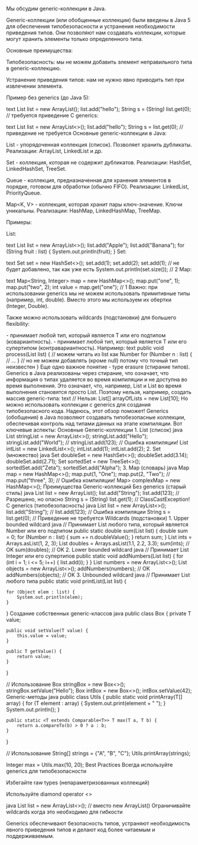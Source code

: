 Мы обсудим generic-коллекции в Java.

Generic-коллекции (или обобщенные коллекции) были введены в Java 5 для обеспечения типобезопасности и устранения необходимости приведения типов.
Они позволяют нам создавать коллекции, которые могут хранить элементы только определенного типа.

Основные преимущества:

Типобезопасность: мы не можем добавить элемент неправильного типа в generic-коллекцию.

Устранение приведения типов: нам не нужно явно приводить тип при извлечении элемента.

Пример без generics (до Java 5):

text
List list = new ArrayList();
list.add("hello");
String s = (String) list.get(0); // требуется приведение
С generics:

text
List<String> list = new ArrayList<>();
list.add("hello");
String s = list.get(0); // приведение не требуется
Основные generic-коллекции в Java:

List<E> - упорядоченная коллекция (список). Позволяет хранить дубликаты.
Реализации: ArrayList, LinkedList и др.

Set<E> - коллекция, которая не содержит дубликатов.
Реализации: HashSet, LinkedHashSet, TreeSet.

Queue<E> - коллекция, предназначенная для хранения элементов в порядке, готовом для обработки (обычно FIFO).
Реализации: LinkedList, PriorityQueue.

Map<K, V> - коллекция, которая хранит пары ключ-значение. Ключи уникальны.
Реализации: HashMap, LinkedHashMap, TreeMap.

Примеры:

List:

text
List<String> list = new ArrayList<>();
list.add("Apple");
list.add("Banana");
for (String fruit : list) {
System.out.println(fruit);
}
Set:

text
Set<Integer> set = new HashSet<>();
set.add(1);
set.add(2);
set.add(1); // не будет добавлено, так как уже есть
System.out.println(set.size()); // 2
Map:

text
Map<String, Integer> map = new HashMap<>();
map.put("one", 1);
map.put("two", 2);
int value = map.get("one"); // 1
Важно: при использовании generics мы не можем использовать примитивные типы (например, int, double). Вместо этого мы используем их обертки (Integer, Double).

Также можно использовать wildcards (подстановки) для большего flexibility:

<? extends T> - принимает любой тип, который является T или его подтипом (ковариантность).
<? super T> - принимает любой тип, который является T или его супертипом (контравариантность).
Например:

text
public void process(List<? extends Number> list) {
    // можем читать из list как Number
    for (Number n : list) {
        // ...
    }
    // но не можем добавлять (кроме null) потому что точный тип неизвестен
}
Еще одно важное понятие - type erasure (стирание типов). Generics в Java реализованы через стирание, что означает, что информация о типах удаляется во время компиляции и не доступна во время выполнения. Это означает, что, например, List<String> и List<Integer> во время выполнения становятся просто List.

Поэтому нельзя, например, создать массив generic-типа:

text
// Нельзя: 
List<String>[] arrayOfLists = new List<String>[10]; 
Но можно использовать коллекции с generics для создания типобезопасного кода.

Надеюсь, этот обзор поможет!

Generics (обобщения) в Java позволяют создавать типобезопасные коллекции, обеспечивая контроль над типами данных на этапе компиляции. Вот ключевые аспекты:

Основные Generic-коллекции
1. List (список)
java
List<String> stringList = new ArrayList<>();
stringList.add("Hello");
stringList.add("World");
// stringList.add(123); // Ошибка компиляции!

List<Integer> intList = new LinkedList<>();
intList.add(1);
intList.add(2);
2. Set (множество)
java
Set<Double> doubleSet = new HashSet<>();
doubleSet.add(3.14);
doubleSet.add(2.71);

Set<String> sortedSet = new TreeSet<>();
sortedSet.add("Zeta");
sortedSet.add("Alpha");
3. Map (словарь)
java
Map<Integer, String> map = new HashMap<>();
map.put(1, "One");
map.put(2, "Two");
// map.put("three", 3); // Ошибка компиляции!

Map<String, List<Integer>> complexMap = new HashMap<>();
Преимущества Generic-коллекций
Без generics (старый стиль)
java
List list = new ArrayList();
list.add("String");
list.add(123); // Разрешено, но опасно
String s = (String) list.get(1); // ClassCastException!
С generics (типобезопасность)
java
List<String> list = new ArrayList<>();
list.add("String");
// list.add(123); // Ошибка компиляции
String s = list.get(0); // Приведение не требуется
Wildcards (подстановки)
1. Upper bounded wildcard
java
// Принимает List любого типа, который является Number или его подтипом
public static double sum(List<? extends Number> list) {
    double sum = 0;
    for (Number n : list) {
        sum += n.doubleValue();
    }
    return sum;
}

List<Integer> ints = Arrays.asList(1, 2, 3);
List<Double> doubles = Arrays.asList(1.1, 2.2, 3.3);
sum(ints);    // OK
sum(doubles); // OK
2. Lower bounded wildcard
java
// Принимает List Integer или его супертипов
public static void addNumbers(List<? super Integer> list) {
    for (int i = 1; i <= 5; i++) {
        list.add(i);
    }
}

List<Number> numbers = new ArrayList<>();
List<Object> objects = new ArrayList<>();
addNumbers(numbers); // OK
addNumbers(objects); // OK
3. Unbounded wildcard
java
// Принимает List любого типа
public static void printList(List<?> list) {
    for (Object elem : list) {
        System.out.println(elem);
    }
}
Создание собственных generic-классов
java
public class Box<T> {
private T value;

    public void setValue(T value) {
        this.value = value;
    }
    
    public T getValue() {
        return value;
    }
}

// Использование
Box<String> stringBox = new Box<>();
stringBox.setValue("Hello");
Box<Integer> intBox = new Box<>();
intBox.setValue(42);
Generic-методы
java
public class Utils {
public static <T> void printArray(T[] array) {
for (T element : array) {
System.out.print(element + " ");
}
System.out.println();
}

    public static <T extends Comparable<T>> T max(T a, T b) {
        return a.compareTo(b) > 0 ? a : b;
    }
}

// Использование
String[] strings = {"A", "B", "C"};
Utils.printArray(strings);

Integer max = Utils.max(10, 20);
Best Practices
Всегда используйте generics для типобезопасности

Избегайте raw types (непараметризованных коллекций)

Используйте diamond operator <>

java
List<String> list = new ArrayList<>(); // вместо new ArrayList<String>()
Ограничивайте wildcards когда это необходимо для гибкости

Generics обеспечивают безопасность типов, устраняют необходимость явного приведения типов и делают код более читаемым и поддерживаемым.